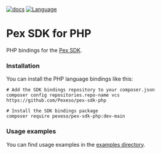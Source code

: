 [![docs](https://img.shields.io/badge/docs-reference-blue.svg)](https://docs.search.pex.com/php/)
[![Language](https://img.shields.io/badge/Language-PHP-blue.svg)](https://php.net/)

# Pex SDK for PHP

PHP bindings for the [Pex SDK](https://docs.search.pex.com).

### Installation

You can install the PHP language bindings like this:

    # Add the SDK bindings repository to your composer.json
    composer config repositories.repo-name vcs https://github.com/Pexeso/pex-sdk-php

    # Install the SDK bindings package
    composer require pexeso/pex-sdk-php:dev-main


### Usage examples

You can find usage examples in the [examples directory](examples).
